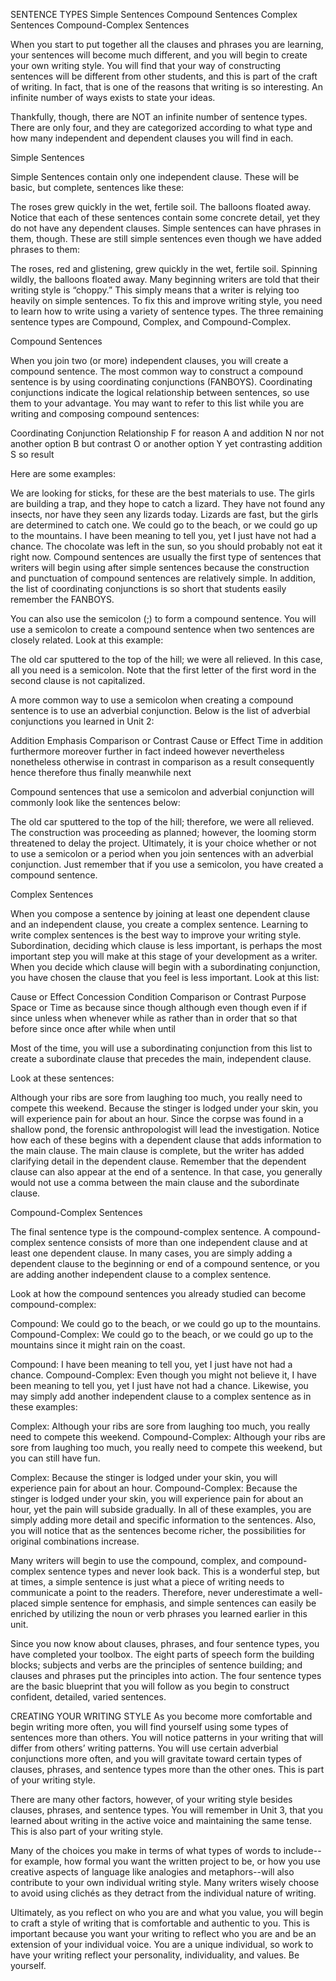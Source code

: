 SENTENCE TYPES
   Simple Sentences    Compound Sentences    Complex Sentences    Compound-Complex Sentences

When you start to put together all the clauses and phrases you are learning, your sentences will become much different, and you will begin to create your own writing style. You will find that your way of constructing sentences will be different from other students, and this is part of the craft of writing. In fact, that is one of the reasons that writing is so interesting. An infinite number of ways exists to state your ideas.

Thankfully, though, there are NOT an infinite number of sentence types. There are only four, and they are categorized according to what type and how many independent and dependent clauses you will find in each.

Simple Sentences

Simple Sentences contain only one independent clause. These will be basic, but complete, sentences like these:

The roses grew quickly in the wet, fertile soil.
The balloons floated away.
Notice that each of these sentences contain some concrete detail, yet they do not have any dependent clauses. Simple sentences can have phrases in them, though. These are still simple sentences even though we have added phrases to them:

The roses, red and glistening, grew quickly in the wet, fertile soil.
Spinning wildly, the balloons floated away.
Many beginning writers are told that their writing style is “choppy.” This simply means that a writer is relying too heavily on simple sentences. To fix this and improve writing style, you need to learn how to write using a variety of sentence types. The three remaining sentence types are Compound, Complex, and Compound-Complex.

Compound Sentences

When you join two (or more) independent clauses, you will create a compound sentence. The most common way to construct a compound sentence is by using coordinating conjunctions (FANBOYS). Coordinating conjunctions indicate the logical relationship between sentences, so use them to your advantage. You may want to refer to this list while you are writing and composing compound sentences:

Coordinating Conjunction	Relationship
F	for	reason
A	and	addition
N	nor	not another option
B	but	contrast
O	or	another option
Y	yet	contrasting addition
S	so	result

Here are some examples:

We are looking for sticks, for these are the best materials to use.
The girls are building a trap, and they hope to catch a lizard.
They have not found any insects, nor have they seen any lizards today.
Lizards are fast, but the girls are determined to catch one.
We could go to the beach, or we could go up to the mountains.
I have been meaning to tell you, yet I just have not had a chance.
The chocolate was left in the sun, so you should probably not eat it right now.
Compound sentences are usually the first type of sentences that writers will begin using after simple sentences because the construction and punctuation of compound sentences are relatively simple. In addition, the list of coordinating conjunctions is so short that students easily remember the FANBOYS.

You can also use the semicolon (;) to form a compound sentence. You will use a semicolon to create a compound sentence when two sentences are closely related. Look at this example:

The old car sputtered to the top of the hill; we were all relieved.
In this case, all you need is a semicolon. Note that the first letter of the first word in the second clause is not capitalized.

A more common way to use a semicolon when creating a compound sentence is to use an adverbial conjunction. Below is the list of adverbial conjunctions you learned in Unit 2:

Addition	Emphasis	Comparison 
or Contrast	Cause or 
Effect	Time
in addition 
furthermore 
moreover 
further	in fact 
indeed	however 
nevertheless 
nonetheless 
otherwise 
in contrast 
in comparison	as a result 
consequently 
hence 
therefore 
thus	finally 
meanwhile 
next

Compound sentences that use a semicolon and adverbial conjunction will commonly look like the sentences below:

The old car sputtered to the top of the hill; therefore, we were all relieved.
The construction was proceeding as planned; however, the looming storm threatened to delay the project.
Ultimately, it is your choice whether or not to use a semicolon or a period when you join sentences with an adverbial conjunction. Just remember that if you use a semicolon, you have created a compound sentence.

Complex Sentences

When you compose a sentence by joining at least one dependent clause and an independent clause, you create a complex sentence. Learning to write complex sentences is the best way to improve your writing style. Subordination, deciding which clause is less important, is perhaps the most important step you will make at this stage of your development as a writer. When you decide which clause will begin with a subordinating conjunction, you have chosen the clause that you feel is less important. Look at this list:

Cause or 
Effect	Concession	Condition	Comparison 
or Contrast	Purpose	Space or Time
as 
because 
since	though 
although 
even though 
even if	if 
since 
unless 
when 
whenever	while 
as 
rather than	in order that 
so that	before 
since 
once 
after 
while 
when 
until

Most of the time, you will use a subordinating conjunction from this list to create a subordinate clause that precedes the main, independent clause.

Look at these sentences:

Although your ribs are sore from laughing too much, you really need to compete this weekend.
Because the stinger is lodged under your skin, you will experience pain for about an hour.
Since the corpse was found in a shallow pond, the forensic anthropologist will lead the investigation.
Notice how each of these begins with a dependent clause that adds information to the main clause. The main clause is complete, but the writer has added clarifying detail in the dependent clause. Remember that the dependent clause can also appear at the end of a sentence. In that case, you generally would not use a comma between the main clause and the subordinate clause.

Compound-Complex Sentences

The final sentence type is the compound-complex sentence. A compound-complex sentence consists of more than one independent clause and at least one dependent clause. In many cases, you are simply adding a dependent clause to the beginning or end of a compound sentence, or you are adding another independent clause to a complex sentence.

Look at how the compound sentences you already studied can become compound-complex:

Compound: We could go to the beach, or we could go up to the mountains.
Compound-Complex: We could go to the beach, or we could go up to the mountains since it might rain on the coast.
 
Compound: I have been meaning to tell you, yet I just have not had a chance.
Compound-Complex: Even though you might not believe it, I have been meaning to tell you, yet I just have not had a chance.
Likewise, you may simply add another independent clause to a complex sentence as in these examples:

Complex: Although your ribs are sore from laughing too much, you really need to compete this weekend.
Compound-Complex: Although your ribs are sore from laughing too much, you really need to compete this weekend, but you can still have fun.
 
Complex: Because the stinger is lodged under your skin, you will experience pain for about an hour.
Compound-Complex: Because the stinger is lodged under your skin, you will experience pain for about an hour, yet the pain will subside gradually.
In all of these examples, you are simply adding more detail and specific information to the sentences. Also, you will notice that as the sentences become richer, the possibilities for original combinations increase.

Many writers will begin to use the compound, complex, and compound-complex sentence types and never look back. This is a wonderful step, but at times, a simple sentence is just what a piece of writing needs to communicate a point to the readers. Therefore, never underestimate a well-placed simple sentence for emphasis, and simple sentences can easily be enriched by utilizing the noun or verb phrases you learned earlier in this unit.

Since you now know about clauses, phrases, and four sentence types, you have completed your toolbox. The eight parts of speech form the building blocks; subjects and verbs are the principles of sentence building; and clauses and phrases put the principles into action. The four sentence types are the basic blueprint that you will follow as you begin to construct confident, detailed, varied sentences.

CREATING YOUR WRITING STYLE
As you become more comfortable and begin writing more often, you will find yourself using some types of sentences more than others. You will notice patterns in your writing that will differ from others’ writing patterns. You will use certain adverbial conjunctions more often, and you will gravitate toward certain types of clauses, phrases, and sentence types more than the other ones. This is part of your writing style.

There are many other factors, however, of your writing style besides clauses, phrases, and sentence types. You will remember in Unit 3, that you learned about writing in the active voice and maintaining the same tense. This is also part of your writing style.

Many of the choices you make in terms of what types of words to include--for example, how formal you want the written project to be, or how you use creative aspects of language like analogies and metaphors--will also contribute to your own individual writing style. Many writers wisely choose to avoid using clichés as they detract from the individual nature of writing.

Ultimately, as you reflect on who you are and what you value, you will begin to craft a style of writing that is comfortable and authentic to you. This is important because you want your writing to reflect who you are and be an extension of your individual voice. You are a unique individual, so work to have your writing reflect your personality, individuality, and values. Be yourself.

